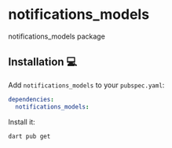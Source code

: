 # notifications_models

notifications_models package

## Installation 💻

Add `notifications_models` to your `pubspec.yaml`:

```yaml
dependencies:
  notifications_models:
```

Install it:

```sh
dart pub get
```
